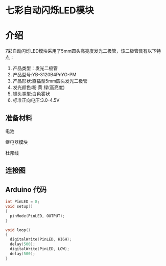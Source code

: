 # 七彩自动闪烁LED模块

# 介绍

7彩自动闪烁LED模块采用了5mm圆头高亮度发光二极管，该二极管具有以下特点：

1. 产品类型：发光二极管
2. 产品型号:YB-3120B4PnYG-PM
3. 产品形状:直插型5mm圆头发光二极管
4. 发光颜色:粉 黄 绿\(高亮度\)
5. 镜头类型:白色雾状
6. 标准正向电压:3.0-4.5V

## 准备材料

电池

继电器模块

杜邦线

## 连接图

## Arduino 代码

```cpp
int PinLED = 8;
void setup()
{
  pinMode(PinLED, OUTPUT);
}

void loop()
{
  digitalWrite(PinLED, HIGH);
  delay(500);
  digitalWrite(PinLED, LOW);
  delay(500);
}
```



